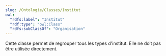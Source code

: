 ```yaml
---
slug: /Ontologie/Classes/Institut
owl:
  "rdfs:label": "Institut"
  "rdf:type": "owl:Class"
  "rdfs:subClassOf": "Organisation"
---
```


<OntologyTable frontMatter={frontMatter}/>

Cette classe permet de regrouper tous les types d'institut. Elle ne doit pas être utilisée directement.
